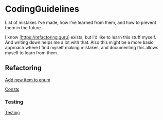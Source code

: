# CodingGuidelines
List of mistakes I've made, how I've learned from them, and how to prevent them in the future.

I know [https://refactoring.guru] exists, but I'd like to learn this stuff myself. And writing down helps me a lot with that. Also this might be a more basic approach where I find myself making mistakes, and documenting this allows myself to learn from them.

## Refactoring
[Add new item to enum](Enums/Add%20item.md)

[Consts](Consts/README)
### Testing 
[Testing](Testing/README.md)